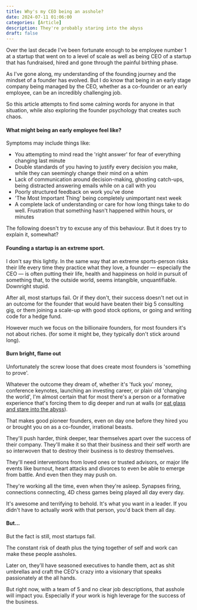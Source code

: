 ```yaml
---
title: Why's my CEO being an asshole?
date: 2024-07-11 01:06:00
categories: [Article]
description: They're probably staring into the abyss
draft: false
---
```

Over the last decade I've been fortunate enough to be employee number 1 at a startup that went on to a level of scale as well as being CEO of a startup that has fundraised, hired and gone through the painful birthing phase.

As I've gone along, my understanding of the founding journey and the mindset of a founder has evolved. But I do know that being in an early stage company being managed by the CEO, whether as a co-founder or an early employee, can be an incredibly challenging job.

So this article attempts to find some calming words for anyone in that situation, while also exploring the founder psychology that creates such chaos.

#### What might being an early employee feel like?

Symptoms may include things like:
- You attempting to mind read the 'right answer' for fear of everything changing last minute
- Double standards of you having to justify every decision you make, while they can seemingly change their mind on a whim
- Lack of communication around decision-making, ghosting catch-ups, being distracted answering emails while on a call with you
- Poorly structured feedback on work you've done
- 'The Most Important Thing' being completely unimportant next week
- A complete lack of understanding or care for how long things take to do well. Frustration that something hasn't happened within hours, or minutes

The following doesn't try to excuse any of this behaviour. But it does try to explain it, somewhat?

#### Founding a startup is an extreme sport.

I don't say this lightly. In the same way that an extreme sports-person risks their life every time they practice what they love, a founder — especially the CEO — is often putting their life, health and happiness on hold in pursuit of something that, to the outside world, seems intangible, unquantifiable. Downright stupid.

After all, most startups fail. Or if they don't, their success doesn't net out in an outcome for the founder that would have beaten their big 5 consulting gig, or them joining a scale-up with good stock options, or going and writing code for a hedge fund.

However much we focus on the billionaire founders, for most founders it's not about riches. (for some it might be, they typically don't stick around long).

#### Burn bright, flame out

Unfortunately the screw loose that does create most founders is 'something to prove'.

Whatever the outcome they dream of, whether it's 'fuck you' money, conference keynotes, launching an investing career, or plain old 'changing the world', I'm almost certain that for most there's a person or a formative experience that's forcing them to dig deeper and run at walls (or [eat glass and stare into the abyss](https://www.youtube.com/watch?v=wVmGSMWkS9c)).

That makes good pioneer founders, even on day one before they hired you or brought you on as a co-founder, irrational beasts.

They'll push harder, think deeper, tear themselves apart over the success of their company. They'll make it so that their business and their self worth are so interwoven that to destroy their business is to destroy themselves.

They'll need interventions from loved ones or trusted advisors, or major life events like burnout, heart attacks and divorces to even be able to emerge from battle. And even then they may push on.

They're working all the time, even when they're asleep. Synapses firing, connections connecting, 4D chess games being played all day every day.

It's awesome and terrifying to behold. It's what you want in a leader. If you didn't have to actually _work_ with that person, you'd back them all day.

#### But...

But the fact is still, most startups fail.

The constant risk of death plus the tying together of self and work can make these people assholes.

Later on, they'll have seasoned executives to handle them, act as shit umbrellas and craft the CEO's crazy into a visionary that speaks passionately at the all hands.

But right now, with a team of 5 and no clear job descriptions, that asshole will impact you. Especially if your work is high leverage for the success of the business.